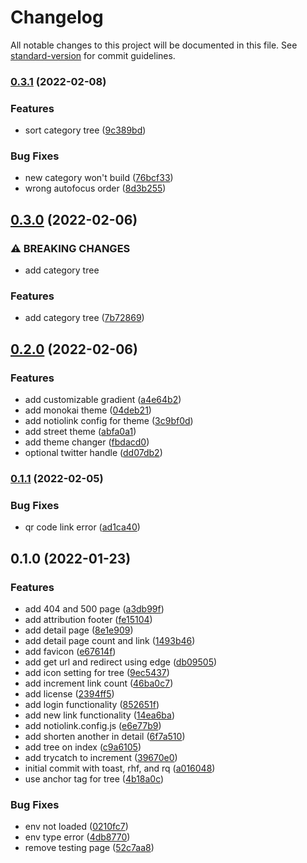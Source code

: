 # Changelog

All notable changes to this project will be documented in this file. See [standard-version](https://github.com/conventional-changelog/standard-version) for commit guidelines.

### [0.3.1](https://github.com/theodorusclarence/notiolink/compare/v0.3.0...v0.3.1) (2022-02-08)


### Features

* sort category tree ([9c389bd](https://github.com/theodorusclarence/notiolink/commit/9c389bd5fb5522f91e91436e8439f85d5e494c62))


### Bug Fixes

* new category won't build ([76bcf33](https://github.com/theodorusclarence/notiolink/commit/76bcf337a832bf10de7803a5f7b8a9012130e11a))
* wrong autofocus order ([8d3b255](https://github.com/theodorusclarence/notiolink/commit/8d3b255596e9878dd3e10cf9c69b9ed29ad29d52))

## [0.3.0](https://github.com/theodorusclarence/notiolink/compare/v0.2.0...v0.3.0) (2022-02-06)


### ⚠ BREAKING CHANGES

* add category tree

### Features

* add category tree ([7b72869](https://github.com/theodorusclarence/notiolink/commit/7b72869c55c9aaf31cd1abe7c7ff3fee6e0e8fc4))

## [0.2.0](https://github.com/theodorusclarence/notiolink/compare/v0.1.1...v0.2.0) (2022-02-06)


### Features

* add customizable gradient ([a4e64b2](https://github.com/theodorusclarence/notiolink/commit/a4e64b250693369dc9bbc98dbab6b6b74c253f5c))
* add monokai theme ([04deb21](https://github.com/theodorusclarence/notiolink/commit/04deb212e20cd5727156b0aa8bf63ef2c73203e7))
* add notiolink config for theme ([3c9bf0d](https://github.com/theodorusclarence/notiolink/commit/3c9bf0d02767ddde3bf3a7bd788178814e17196c))
* add street theme ([abfa0a1](https://github.com/theodorusclarence/notiolink/commit/abfa0a1f2614efbfe858d1b6cc77de607c4c9835))
* add theme changer ([fbdacd0](https://github.com/theodorusclarence/notiolink/commit/fbdacd04fa14f0f5eca87cbc6ac9e2143354f53d))
* optional twitter handle ([dd07db2](https://github.com/theodorusclarence/notiolink/commit/dd07db20068df5949c605420aac454aa0e061aa2))

### [0.1.1](https://github.com/theodorusclarence/notiolink/compare/v0.1.0...v0.1.1) (2022-02-05)


### Bug Fixes

* qr code link error ([ad1ca40](https://github.com/theodorusclarence/notiolink/commit/ad1ca40ca2c6d005ab64ff3ff2c773d9ec53f651))

## 0.1.0 (2022-01-23)


### Features

* add 404 and 500 page ([a3db99f](https://github.com/theodorusclarence/notiolink/commit/a3db99f24d43bc491c518cea604d6651abdc0eec))
* add attribution footer ([fe15104](https://github.com/theodorusclarence/notiolink/commit/fe15104dc93610ea890854d3ae07e51acc0b9795))
* add detail page ([8e1e909](https://github.com/theodorusclarence/notiolink/commit/8e1e909aa685ac51fdc5a0fe05bca9ada81ae272))
* add detail page count and link ([1493b46](https://github.com/theodorusclarence/notiolink/commit/1493b4607ce12b8294a00f2bbd0bbd56a6d8e5b6))
* add favicon ([e67614f](https://github.com/theodorusclarence/notiolink/commit/e67614fd7aa0fca32b9d1ff05f2621c6ab39a248))
* add get url and redirect using edge ([db09505](https://github.com/theodorusclarence/notiolink/commit/db09505ee4932d02bf405b51d87d6711928702be))
* add icon setting for tree ([9ec5437](https://github.com/theodorusclarence/notiolink/commit/9ec5437779c1ac8e808bc472b80d48b025b32930))
* add increment link count ([46ba0c7](https://github.com/theodorusclarence/notiolink/commit/46ba0c74afe5c7acbc3ff0cfdeb7dab44df11a13))
* add license ([2394ff5](https://github.com/theodorusclarence/notiolink/commit/2394ff514f55edc7f3b35bbf330735cc1607e946))
* add login functionality ([852651f](https://github.com/theodorusclarence/notiolink/commit/852651f36dda1381656e250629c76cfc4e061f66))
* add new link functionality ([14ea6ba](https://github.com/theodorusclarence/notiolink/commit/14ea6ba66aad91f4ada56e1640d1ba49ef5fc569))
* add notiolink.config.js ([e6e77b9](https://github.com/theodorusclarence/notiolink/commit/e6e77b92eaf1c2cf5f2c8f97330784bbf66829c0))
* add shorten another in detail ([6f7a510](https://github.com/theodorusclarence/notiolink/commit/6f7a510aa77f997006bf1d62ff27646a31ea1505))
* add tree on index ([c9a6105](https://github.com/theodorusclarence/notiolink/commit/c9a61055015c9dbe7fed47bf48505033a0806095))
* add trycatch to increment ([39670e0](https://github.com/theodorusclarence/notiolink/commit/39670e0cf6348f108d932a2858099c1e2f9e2635))
* initial commit with toast, rhf, and rq ([a016048](https://github.com/theodorusclarence/notiolink/commit/a016048afb70976692d6c77f68e7c9a98e10d6ed))
* use anchor tag for tree ([4b18a0c](https://github.com/theodorusclarence/notiolink/commit/4b18a0c5ce5ba52b4550d9889fd0204d4f267ef0))


### Bug Fixes

* env not loaded ([0210fc7](https://github.com/theodorusclarence/notiolink/commit/0210fc74da109a173b64bf3a1598b46c98fc92cc))
* env type error ([4db8770](https://github.com/theodorusclarence/notiolink/commit/4db8770d2a0d7df844bcad1657bd14d7842c8598))
* remove testing page ([52c7aa8](https://github.com/theodorusclarence/notiolink/commit/52c7aa838504ad4bf2742918db350f7c83b31556))
